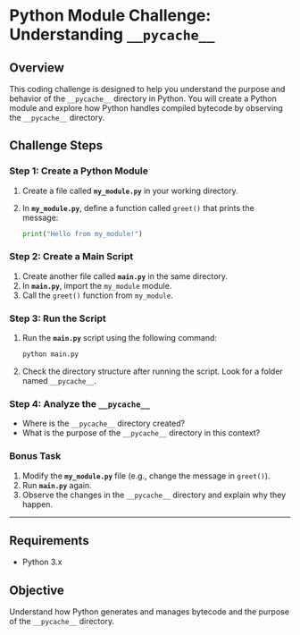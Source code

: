 
# Python Module Challenge: Understanding `__pycache__`

## Overview

This coding challenge is designed to help you understand the purpose and behavior of the `__pycache__` directory in Python. You will create a Python module and explore how Python handles compiled bytecode by observing the `__pycache__` directory.

## Challenge Steps

### Step 1: Create a Python Module
1. Create a file called **`my_module.py`** in your working directory.
2. In **`my_module.py`**, define a function called `greet()` that prints the message:

   ```python
   print("Hello from my_module!")
   ```

### Step 2: Create a Main Script
1. Create another file called **`main.py`** in the same directory.
2. In **`main.py`**, import the `my_module` module.
3. Call the `greet()` function from `my_module`.

### Step 3: Run the Script
1. Run the **`main.py`** script using the following command:
   
   ```bash
   python main.py
   ```

2. Check the directory structure after running the script. Look for a folder named `__pycache__`.

### Step 4: Analyze the `__pycache__`
- Where is the `__pycache__` directory created?
- What is the purpose of the `__pycache__` directory in this context?

### Bonus Task
1. Modify the **`my_module.py`** file (e.g., change the message in `greet()`).
2. Run **`main.py`** again.
3. Observe the changes in the `__pycache__` directory and explain why they happen.

---

## Requirements
- Python 3.x

## Objective
Understand how Python generates and manages bytecode and the purpose of the `__pycache__` directory.

